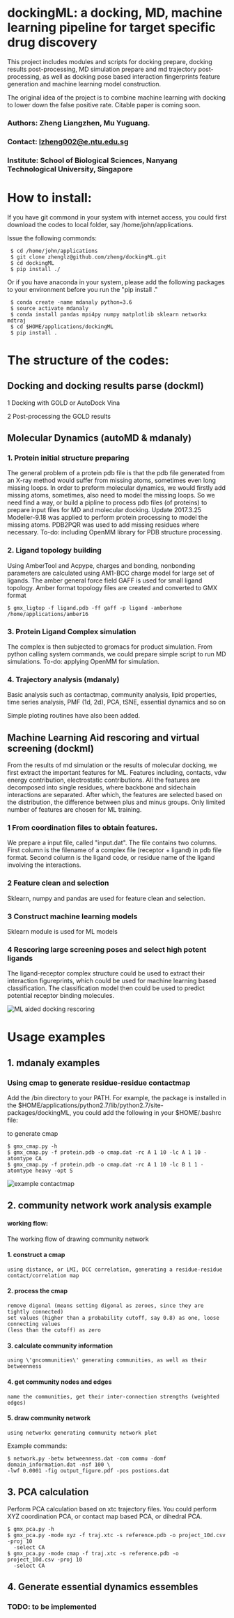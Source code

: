 # dockingML: a docking, MD, machine learning pipeline for target specific drug discovery
<p>
This project includes modules and scripts for docking prepare, docking results post-processing,
MD simulation prepare and md trajectory post-processing, as well as docking pose based interaction
fingerprints feature generation and machine learning model construction.
</p>
<p>
The original idea of the project is to combine machine learning with
docking to lower down the false positive rate. Citable paper is coming soon.
</p>

### Authors: Zheng Liangzhen, Mu Yuguang.
### Contact: lzheng002@e.ntu.edu.sg
### Institute: School of Biological Sciences, Nanyang Technological University, Singapore

# How to install:
<p>If you have git commond in your system with internet access, you could first download the codes
to local folder, say /home/john/applications. <p>
<p>Issue the following commonds:</p>
     
     $ cd /home/john/applications
     $ git clone zhenglz@github.com/zheng/dockingML.git
     $ cd dockingML
     $ pip install ./

Or if you have anaconda in your system, please add the following packages to your environment before you
run the "pip install ."
      
     $ conda create -name mdanaly python=3.6
     $ source activate mdanaly
     $ conda install pandas mpi4py numpy matplotlib sklearn networkx mdtraj
     $ cd $HOME/applications/dockingML
     $ pip install .

# The structure of the codes:

## Docking and docking results parse (dockml)
<p> 1 Docking with GOLD or AutoDock Vina </p>
<p> 2 Post-processing the GOLD results </p>
 
## Molecular Dynamics (autoMD & mdanaly)
### 1. Protein initial structure preparing
<p>The general problem of a protein pdb file is that the pdb file generated 
from an X-ray method would suffer from missing atoms,  sometimes even long missing loops.
In order to preform molecular dynamics, we would firstly add missing atoms, 
sometimes, also need to model the missing loops. So we need find a way, or build a 
pipline to process pdb files (of proteins) to prepare input files for MD and molecular docking.
Update 2017.3.25 Modeller-9.18 was applied to perform protein processing to model the missing atoms. 
PDB2PQR was used to add missing residues where necessary.
To-do: including OpenMM library for PDB structure processing.
</p>

### 2. Ligand topology building
<p>Using AmberTool and Acpype, charges and bonding, nonbonding parameters
are calculated using AM1-BCC charge model for large set of ligands. 
The amber general force field GAFF is used for small ligand topology.
Amber format topology files are created and converted to GMX format </p>
    
    $ gmx_ligtop -f ligand.pdb -ff gaff -p ligand -amberhome /home/applications/amber16

### 3. Protein Ligand Complex simulation
<p>The complex is then subjected to gromacs for product simulation. From python calling system 
commands, we could prepare simple script to run MD simulations. 
To-do: applying OpenMM for simulation.
</p>

### 4. Trajectory analysis (mdanaly)
<p>Basic analysis such as contactmap, community analysis, lipid properties,
time series analysis, PMF (1d, 2d), PCA, tSNE, essential dynamics and so on <p>
<p>Simple ploting routines have also been added. </p>

## Machine Learning Aid rescoring and virtual screening (dockml)
<p>From the results of md simulation or the results of molecular docking,
we first extract the important features for ML.
Features including, contacts, vdw energy contribution, electrostatic
contributions. All the features are decomposed into single residues,
where backbone and sidechain interactions are separated.
After which, the features are selected based on the distribution,
the difference between plus and minus groups. Only limited number of
features are chosen for ML training. </p>

### 1 From coordination files to obtain features.
<p> We prepare a input file, called "input.dat". The file contains two columns. First
column is the filename of a complex file (receptor + ligand) in pdb file format.
Second column is the ligand code, or residue name of the ligand involving the
interactions. <p>

### 2 Feature clean and selection
<p>Sklearn, numpy and pandas are used for feature clean and selection. </p>

### 3 Construct machine learning models
<p>Sklearn module is used for ML models
</p>

### 4 Rescoring large screening poses and select high potent ligands
The ligand-receptor complex structure could be used to extract their interaction
figureprints, which could be used for machine learning based classification. The 
classification model then could be used to predict potential receptor binding 
molecules.

 <img src="./data/drug_screen.png" alt="ML aided docking rescoring">

# Usage examples 
## 1. mdanaly examples
### Using cmap to generate residue-residue contactmap
<p> Add the /bin directory to your PATH. For example, the package is installed in the 
$HOME/applications/python2.7/lib/python2.7/site-packages/dockingML, you could add
the following in your $HOME/.bashrc file:</p>

<p> to generate cmap</p>
    
    $ gmx_cmap.py -h  
    $ gmx_cmap.py -f protein.pdb -o cmap.dat -rc A 1 10 -lc A 1 10 -atomtype CA
    $ gmx_cmap.py -f protein.pdb -o cmap.dat -rc A 1 10 -lc B 1 1 -atomtype heavy -opt S

<img src="./data/example_cmap.png" alt="example contactmap">

## 2. community network work analysis example
#### working flow:
<p>
    The working flow of drawing community network
    
#### 1. construct a cmap
    using distance, or LMI, DCC correlation, generating a residue-residue
    contact/correlation map
    
#### 2. process the cmap
    remove digonal (means setting digonal as zeroes, since they are tightly connected)
    set values (higher than a probability cutoff, say 0.8) as one, loose connecting values
    (less than the cutoff) as zero
    
#### 3. calculate community information
    using \'gncommunities\' generating communities, as well as their betweenness
    
#### 4. get community nodes and edges
    name the communities, get their inter-connection strengths (weighted edges)
    
#### 5. draw community network
    using networkx generating community network plot 

Example commands:
    
    $ network.py -betw betweenness.dat -com commu -domf domain_information.dat -nsf 100 \
    -lwf 0.0001 -fig output_figure.pdf -pos postions.dat

## 3. PCA calculation
Perform PCA calculation based on xtc trajectory files. You could perform XYZ coordination
PCA, or contact map based PCA, or dihedral PCA. 

    $ gmx_pca.py -h
    $ gmx_pca.py -mode xyz -f traj.xtc -s reference.pdb -o project_10d.csv -proj 10
      -select CA 
    $ gmx_pca.py -mode cmap -f traj.xtc -s reference.pdb -o project_10d.csv -proj 10
      -select CA
      
## 4. Generate essential dynamics essembles
### TODO: to be implemented

